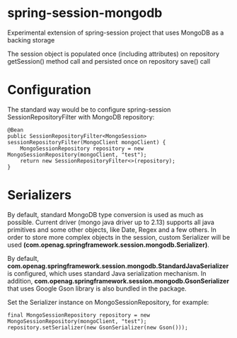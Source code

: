 # spring-session-mongodb
Experimental extension of spring-session project that uses MongoDB as a backing storage

The session object is populated once (including attributes) on repository getSession() method call and persisted once on repository save() call 

# Configuration

The standard way would be to configure spring-session SessionRepositoryFilter with MongoDB repository:

    @Bean
    public SessionRepositoryFilter<MongoSession> sessionRepositoryFilter(MongoClient mongoClient) {
        MongoSessionRepository repository = new MongoSessionRepository(mongoClient, "test");
        return new SessionRepositoryFilter<>(repository);
    }
    
# Serializers

By default, standard MongoDB type conversion is used as much as possible. 
Current driver (mongo java driver up to 2.13) supports all java primitives and some other objects, like Date, Regex and a few others. 
In order to store more complex objects in the session, custom Serializer will be used __(com.openag.springframework.session.mongodb.Serializer)__.
 
By default, __com.openag.springframework.session.mongodb.StandardJavaSerializer__ is configured, which uses standard Java serialization mechanism.
In addition, __com.openag.springframework.session.mongodb.GsonSerializer__ that uses Google Gson library is also bundled in the package.

Set the Serializer instance on MongoSessionRepository, for example:

    final MongoSessionRepository repository = new MongoSessionRepository(mongoClient, "test");
    repository.setSerializer(new GsonSerializer(new Gson()));
    
